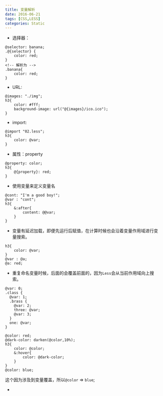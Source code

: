 ```yaml
---
title: 变量解析
date: 2016-06-21
tags: [CSS,LESS]
categories: Static
---
```


- 选择器：

```less
@selector: banana;
.@{selector} {
    color: red;
}
<!-- 解析为 -->
.banana{
    color: red;
}
```

- URL:

```less
@images: "./img";
h3{
    color: #fff;
    background-image: url("@{images}/ico.ico");
}
```

- import:

```less
@import "02.less";
h3{
    color: @var;
}
```

- 属性：property

```less
@property: color;
h3{
    @{property}: red;
}
```

- 使用变量来定义变量名

```less
@cont: "I'm a good boy!";
@var : "cont";
h3{
    &:after{
        content: @@var;
    }
}
```

- 变量有延迟加载，即便先运行后赋值，在计算时候也会沿着变量作用域进行变量搜索。

```less
h3{
    color: @var;
}
@var : @a;
@a: red;
```

- 重复命名变量时候，后面的会覆盖前面的，因为`Less`会从当前作用域向上搜索。

```less
@var: 0;
.class {
  @var: 1;
  .brass {
    @var: 2;
    three: @var;
    @var: 3;
  }
  one: @var;
}
```

```less
@color: red;
@dark-color: darken(@color,10%);
h3{
    color: @color;
    &:hover{
        color: @dark-color;
    }
}
@color: blue;
```

这个因为涉及到变量覆盖，所以`@color` => `blue`;




- 